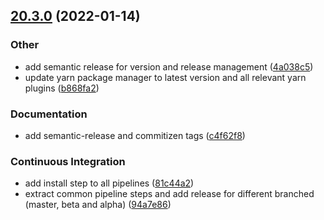 ## [20.3.0](https://bitbucket.org/rimacautomobili/eslint-config/branches/compare/v20.3.0%0Dv20.2.1#diff) (2022-01-14)


### Other

* add semantic release for version and release management ([4a038c5](https://bitbucket.org/rimacautomobili/eslint-config/commits/4a038c56752d2c4c51a455c3c5c999d167b735ba))
* update yarn package manager to latest version and all relevant yarn plugins ([b868fa2](https://bitbucket.org/rimacautomobili/eslint-config/commits/b868fa22f3fb340b4b09f8ef834df8ec07b20051))


### Documentation

* add semantic-release and commitizen tags ([c4f62f8](https://bitbucket.org/rimacautomobili/eslint-config/commits/c4f62f856fdb6bb2180d450e64bdc2d8fe13662d))


### Continuous Integration

* add install step to all pipelines ([81c44a2](https://bitbucket.org/rimacautomobili/eslint-config/commits/81c44a2c5bafcdb45a1033d045f51fbcb9242ed7))
* extract common pipeline steps and add release for different branched (master, beta and alpha) ([94a7e86](https://bitbucket.org/rimacautomobili/eslint-config/commits/94a7e86ff8bc67977818f701fab2df0cb0ba271d))
